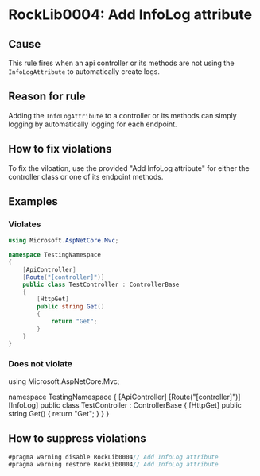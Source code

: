 # RockLib0004: Add InfoLog attribute

## Cause

This rule fires when an api controller or its methods are not using the `InfoLogAttribute` to automatically create logs.

## Reason for rule

Adding the `InfoLogAttribute` to a controller or its methods can simply logging by automatically logging for each endpoint.

## How to fix violations

To fix the viloation, use the provided "Add InfoLog attribute" for either the controller class or one of its endpoint methods.

## Examples

### Violates

```c#
using Microsoft.AspNetCore.Mvc;

namespace TestingNamespace
{
    [ApiController]
    [Route("[controller]")]
    public class TestController : ControllerBase
    {
        [HttpGet]
        public string Get()
        {
            return "Get";
        }
    }
}
```

### Does not violate

using Microsoft.AspNetCore.Mvc;

namespace TestingNamespace
{
    [ApiController]
    [Route("[controller]")]
    [InfoLog]
    public class TestController : ControllerBase
    {
        [HttpGet]
        public string Get()
        {
            return "Get";
        }
    }
}

## How to suppress violations

```c#
#pragma warning disable RockLib0004// Add InfoLog attribute
#pragma warning restore RockLib0004// Add InfoLog attribute
```
